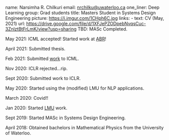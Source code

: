 name: Narsimha R. Chilkuri 
email: nrchilku@uwaterloo.ca 
one_liner: Deep Learning 
group: Grad students
title: Masters Student in Systems Design Engineering 
picture: https://i.imgur.com/1CHph6C.jpg
links:
    - text: CV (May, 2021)
      url: https://drive.google.com/file/d/1XFJePZODpebNvqsCuc-3ZnlztBtFrLmK/view?usp=sharing
TBD: MASc Completed.

May 2021: ICML accepted! Started work at [ABR](https://appliedbrainresearch.com/)!

April 2021: Submitted thesis.

Feb 2021: Submitted [work](https://arxiv.org/abs/2102.11417) to ICML.

Nov 2020: ICLR rejected...rip.  

Sept 2020: Submitted work to ICLR.  

May 2020: Started using the (modified) LMU for NLP applications. 

March 2020: Covid!!

Jan 2020: Started [LMU](https://papers.nips.cc/paper/2019/file/952285b9b7e7a1be5aa7849f32ffff05-Paper.pdf) work.

Sept 2019: Started MASc in Systems Design Engineering.

April 2018: Obtained bachelors in Mathematical Physics from the University of Waterloo. 
